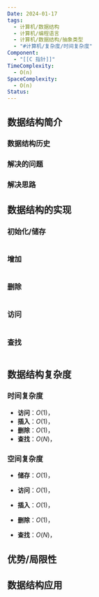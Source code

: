 ```yaml
---
Date: 2024-01-17
tags:
  - 计算机/数据结构
  - 计算机/编程语言
  - 计算机/数据结构/抽象类型
  - "#计算机/复杂度/时间复杂度"
Component:
  - "[[C 指针]]"
TimeComplexity:
  - O(n)
SpaceComplexity:
  - O(n)
Status:
---
```

## 数据结构简介

### 数据结构历史

### 解决的问题

### 解决思路

## 数据结构的实现

### 初始化/储存

```

```

### 增加

```

```

### 删除

```

```

### 访问

```

```

### 查找

```

```

## 数据结构复杂度

### 时间复杂度

- **访问**：$O(1)$，
- **插入**：$O(1)$，
- **删除**：$O(1)$，
- **查找**：$O(N)$，
### 空间复杂度

- **储存**：$O(1)$，

- **访问**：$O(1)$，
- **插入**：$O(1)$，
- **删除**：$O(1)$，
- **查找**：$O(N)$，

## 优势/局限性

## 数据结构应用